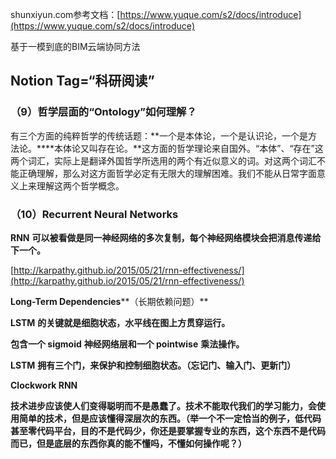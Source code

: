 shunxiyun.com参考文档：[https://www.yuque.com/s2/docs/introduce](https://www.yuque.com/s2/docs/introduce)

基于一模到底的BIM云端协同方法

## Notion Tag=“科研阅读”

### （9）哲学层面的“Ontology”如何理解？

有三个方面的纯粹哲学的传统话题：**一个是本体论，一个是认识论，一个是方法论。****本体论又叫存在论。**这方面的哲学理论来自国外。“本体”、“存在”这两个词汇，实际上是翻译外国哲学所选用的两个有近似意义的词。对这两个词汇不能正确理解，那么对这方面哲学必定有无限大的理解困难。我们不能从日常字面意义上来理解这两个哲学概念。

### （10）Recurrent Neural Networks

**RNN** **可以被看做是同一神经网络的多次复制，每个神经网络模块会把消息传递给下一个。**

[http://karpathy.github.io/2015/05/21/rnn-effectiveness/](http://karpathy.github.io/2015/05/21/rnn-effectiveness/)

**Long-Term Dependencies****（长期依赖问题）**

**LSTM** **的关键就是细胞状态，水平线在图上方贯穿运行。**

**包含一个 sigmoid** **神经网络层和一个 pointwise** **乘法操作。**

**LSTM** **拥有三个门，来保护和控制细胞状态。（忘记门、输入门、更新门）**

**Clockwork RNN**

**技术进步应该使人们变得聪明而不是愚蠢了。技术不能取代我们的学习能力，会使用简单的技术，但是应该懂得深层次的东西。（举一个不一定恰当的例子，低代码甚至零代码平台，目的不是代码少，你还是要掌握专业的东西，这个东西不是代码而已，但是底层的东西你真的能不懂吗，不懂如何操作呢？）**